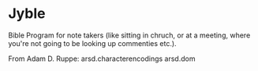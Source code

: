 Jyble
=====

Bible Program for note takers (like sitting in chruch, or at a meeting, where you're not going to be looking up commenties etc.).

From Adam D. Ruppe:
arsd.characterencodings
arsd.dom
